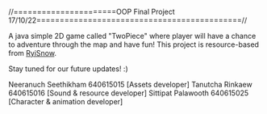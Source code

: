 //======================OOP Final Project 17/10/22============================================//

A java simple 2D game called "TwoPiece" where player will have a chance to adventure through the map and have fun! This project is resource-based from
 [RyiSnow](https://www.youtube.com/c/RyiSnow).
 
Stay tuned for our future updates! :)

Neeranuch Seethikham 640615015 [Assets developer]
Tanutcha Rinkaew 640615016 [Sound &  resource developer]
Sittipat Palawooth 640615025 [Character & animation developer]
